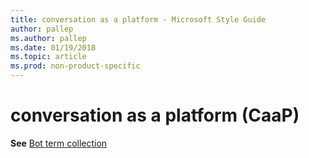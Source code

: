 ```yaml
---
title: conversation as a platform - Microsoft Style Guide
author: pallep
ms.author: pallep
ms.date: 01/19/2018
ms.topic: article
ms.prod: non-product-specific
---
```


# conversation as a platform (CaaP)

**See** [Bot term collection](/style-guide/a-z-word-list-term-collections/term-collections/bot-terms)
